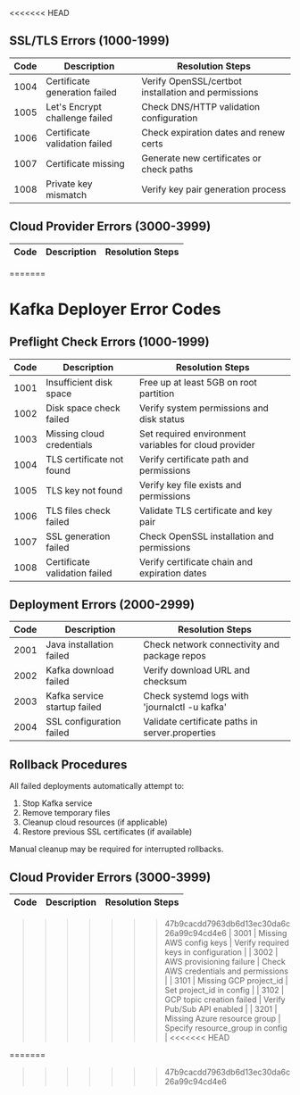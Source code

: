 <<<<<<< HEAD
## SSL/TLS Errors (1000-1999)

| Code | Description | Resolution Steps |
|------|-------------|------------------|
| 1004 | Certificate generation failed | Verify OpenSSL/certbot installation and permissions |
| 1005 | Let's Encrypt challenge failed | Check DNS/HTTP validation configuration |
| 1006 | Certificate validation failed | Check expiration dates and renew certs |
| 1007 | Certificate missing | Generate new certificates or check paths |
| 1008 | Private key mismatch | Verify key pair generation process |

## Cloud Provider Errors (3000-3999)

| Code | Description | Resolution Steps |
|------|-------------|------------------|
=======
# Kafka Deployer Error Codes

## Preflight Check Errors (1000-1999)

| Code | Description | Resolution Steps |
|------|-------------|------------------|
| 1001 | Insufficient disk space | Free up at least 5GB on root partition |
| 1002 | Disk space check failed | Verify system permissions and disk status |
| 1003 | Missing cloud credentials | Set required environment variables for cloud provider |
| 1004 | TLS certificate not found | Verify certificate path and permissions |
| 1005 | TLS key not found | Verify key file exists and permissions |
| 1006 | TLS files check failed | Validate TLS certificate and key pair |
| 1007 | SSL generation failed | Check OpenSSL installation and permissions |
| 1008 | Certificate validation failed | Verify certificate chain and expiration dates |

## Deployment Errors (2000-2999)

| Code | Description | Resolution Steps |
|------|-------------|------------------|
| 2001 | Java installation failed | Check network connectivity and package repos |
| 2002 | Kafka download failed | Verify download URL and checksum |
| 2003 | Kafka service startup failed | Check systemd logs with 'journalctl -u kafka' |
| 2004 | SSL configuration failed | Validate certificate paths in server.properties |

## Rollback Procedures

All failed deployments automatically attempt to:
1. Stop Kafka service
2. Remove temporary files
3. Cleanup cloud resources (if applicable)
4. Restore previous SSL certificates (if available)

Manual cleanup may be required for interrupted rollbacks.

## Cloud Provider Errors (3000-3999)

| Code | Description | Resolution Steps |
|------|-------------|------------------|
>>>>>>> 47b9cacdd7963db6d13ec30da6c26a99c94cd4e6
| 3001 | Missing AWS config keys | Verify required keys in configuration |
| 3002 | AWS provisioning failure | Check AWS credentials and permissions |
| 3101 | Missing GCP project_id | Set project_id in config |
| 3102 | GCP topic creation failed | Verify Pub/Sub API enabled |
| 3201 | Missing Azure resource group | Specify resource_group in config |
<<<<<<< HEAD

=======
>>>>>>> 47b9cacdd7963db6d13ec30da6c26a99c94cd4e6
